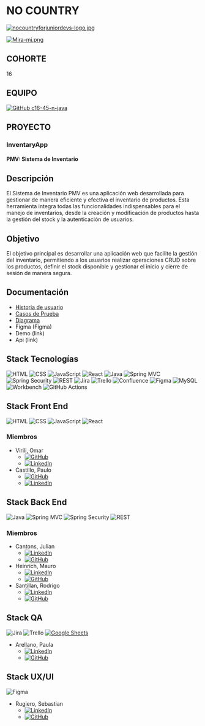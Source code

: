# NO COUNTRY
[![nocountryforjuniordevs-logo.jpg](https://i.postimg.cc/7YRtPQ99/nocountryforjuniordevs-logo.jpg)](https://postimg.cc/hf91psHQ)

[![Mira-mi.png](https://i.postimg.cc/4y3bKWWd/Mira-mi.png)](https://postimg.cc/tZLVwNQQ)

## COHORTE

16

## EQUIPO

[![GitHub c16-45-n-java](https://img.shields.io/badge/GitHub-c16--45--n--java-blue?logo=github)](https://github.com/c16-45-n-java)

## PROYECTO

### InventaryApp

#### PMV: Sistema de Inventario

## Descripción

El Sistema de Inventario PMV es una aplicación web desarrollada para gestionar de manera eficiente y efectiva el inventario de productos. Esta herramienta integra todas las funcionalidades indispensables para el manejo de inventarios, desde la creación y modificación de productos hasta la gestión del stock y la autenticación de usuarios.

## Objetivo

El objetivo principal es desarrollar una aplicación web que facilite la gestión del inventario, permitiendo a los usuarios realizar operaciones CRUD sobre los productos, definir el stock disponible y gestionar el inicio y cierre de sesión de manera segura.

## Documentación

- [Historia de usuario](https://acortar.link/1RdJCR)
- [Casos de Prueba](https://acortar.link/keRuUV)
- [Diagrama](https://acortar.link/Kz03HV)
- Figma (Figma)
- Demo (link)
- Api (link)

## Stack Tecnologías

![HTML](https://img.shields.io/badge/-HTML-orange?logo=html5) ![CSS](https://img.shields.io/badge/-CSS-orange?logo=css3) ![JavaScript](https://img.shields.io/badge/-JavaScript-orange?logo=javascript) ![React](https://img.shields.io/badge/-React-orange?logo=react)
![Java](https://img.shields.io/badge/-Java-red?logo=java) ![Spring MVC](https://img.shields.io/badge/-Spring%20MVC-red?logo=spring) ![Spring Security](https://img.shields.io/badge/-Spring%20Security-red?logo=spring) ![REST](https://img.shields.io/badge/-REST-red?logo=rest)
![Jira](https://img.shields.io/badge/-Jira-yellow?logo=jira) ![Trello](https://img.shields.io/badge/-Trello-yellow?logo=trello) ![Confluence](https://img.shields.io/badge/-Confluence-yellow?logo=confluence) ![Figma](https://img.shields.io/badge/-Figma-blue?logo=figma)
![MySQL](https://img.shields.io/badge/-MySQL-blue?logo=mysql) ![Workbench](https://img.shields.io/badge/-Workbench-blue?logo=mysql) ![GitHub Actions](https://img.shields.io/badge/-GitHub%20Actions-blue?logo=github)

## Stack Front End

![HTML](https://img.shields.io/badge/-HTML-blue?logo=html5) ![CSS](https://img.shields.io/badge/-CSS-blue?logo=css3) ![JavaScript](https://img.shields.io/badge/-JavaScript-blue?logo=javascript) ![React](https://img.shields.io/badge/-React-blue?logo=react)

### Miembros

- Virili, Omar
  - [![GitHub](https://img.shields.io/badge/GitHub-Omar-blue?logo=github)](https://github.com/odv144)
  - [![LinkedIn](https://img.shields.io/badge/LinkedIn-Omar-blue?logo=linkedin)](https://www.linkedin.com/in/omar-virili/)
- Castillo, Paulo
  - [![GitHub](https://img.shields.io/badge/GitHub-Omar-blue?logo=github)](https://github.com/pauloCastillo)
  - [![LinkedIn](https://img.shields.io/badge/LinkedIn-Omar-blue?logo=linkedin)](https://www.linkedin.com/in/paulocastillomonroy/)


## Stack Back End

![Java](https://img.shields.io/badge/-Java-red?logo=java) ![Spring MVC](https://img.shields.io/badge/-Spring%20MVC-red?logo=spring) ![Spring Security](https://img.shields.io/badge/-Spring%20Security-red?logo=spring) ![REST](https://img.shields.io/badge/-REST-red?logo=rest)

### Miembros

- Cantons, Julian
  - [![LinkedIn](https://img.shields.io/badge/LinkedIn-Julian-blue?logo=linkedin)](https://www.linkedin.com/in/juliancantons/)
  - [![GitHub](https://img.shields.io/badge/GitHub-Julian-blue?logo=github)](https://github.com/JulianCantons)
- Heinrich, Mauro
  - [![LinkedIn](https://img.shields.io/badge/LinkedIn-Mauro-blue?logo=linkedin)](https://www.linkedin.com/in/mauroheinrich/)
  - [![GitHub](https://img.shields.io/badge/GitHub-Mauro-blue?logo=github)](https://github.com/mauroheinrich)
- Santillan, Rodrigo
  - [![LinkedIn](https://img.shields.io/badge/LinkedIn-Rodrigo-blue?logo=linkedin)](https://www.linkedin.com/in/rasantillan/)
  - [![GitHub](https://img.shields.io/badge/GitHub-Rodrigo-blue?logo=github)](https://github.com/RaSantillan)

## Stack QA

![Jira](https://img.shields.io/badge/-Jira-yellow?logo=jira) ![Trello](https://img.shields.io/badge/-Trello-yellow?logo=trello) [![Google Sheets](https://img.shields.io/badge/Google-Sheets-0A7DAB?style=for-the-badge&logo=google-sheets&logoColor=white)](https://www.google.com/sheets/)

- Arellano, Paula 
   -  [![LinkedIn](https://img.shields.io/badge/LinkedIn-Paula-blue?logo=linkedin)](https://www.linkedin.com/in/paulavanessa/)
  -  [![GitHub](https://img.shields.io/badge/GitHub-Paula-blue?logo=github)](https://github.com/pvarellano)
    
## Stack UX/UI

![Figma](https://img.shields.io/badge/-Figma-blue?logo=figma)

- Rugiero, Sebastian
  -  [![LinkedIn](https://img.shields.io/badge/LinkedIn-Sebastian-blue?logo=linkedin)](https://www.linkedin.com/in/sebastián-rugiero/)
  -  [![GitHub](https://img.shields.io/badge/GitHub-Sebastian-blue?logo=github)](https://github.com/Sebarugiero1995)
